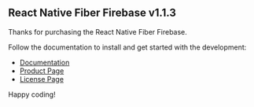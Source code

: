 ## React Native Fiber Firebase v1.1.3

Thanks for purchasing the React Native Fiber Firebase.

Follow the documentation to install and get started with the development:

-   [Documentation](https://wcandillon.github.io/react-native-fiber/Firebase.html)
-   [Product Page](https://market.nativebase.io/view/react-native-fiber-firebase)
-	[License Page](https://market.nativebase.io/licenses)

Happy coding!
